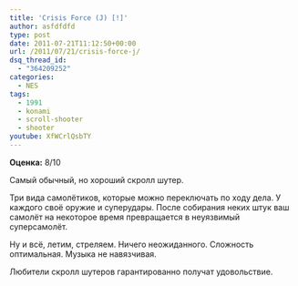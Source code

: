 ```yaml
---
title: 'Crisis Force (J) [!]'
author: asfdfdfd
type: post
date: 2011-07-21T11:12:50+00:00
url: /2011/07/21/crisis-force-j/
dsq_thread_id:
  - "364209252"
categories:
  - NES
tags:
  - 1991
  - konami
  - scroll-shooter
  - shooter
youtube: XfWCrlQsbTY
---
```

**Оценка:** 8/10

Самый обычный, но хороший скролл шутер.

Три вида самолётиков, которые можно переключать по ходу дела. У каждого своё оружие и суперудары. После собирания неких штук ваш самолёт на некоторое время превращается в неуязвимый суперсамолёт.

Ну и всё, летим, стреляем. Ничего неожиданного. Сложность оптимальная. Музыка не навязчивая.

Любители скролл шутеров гарантированно получат удовольствие.